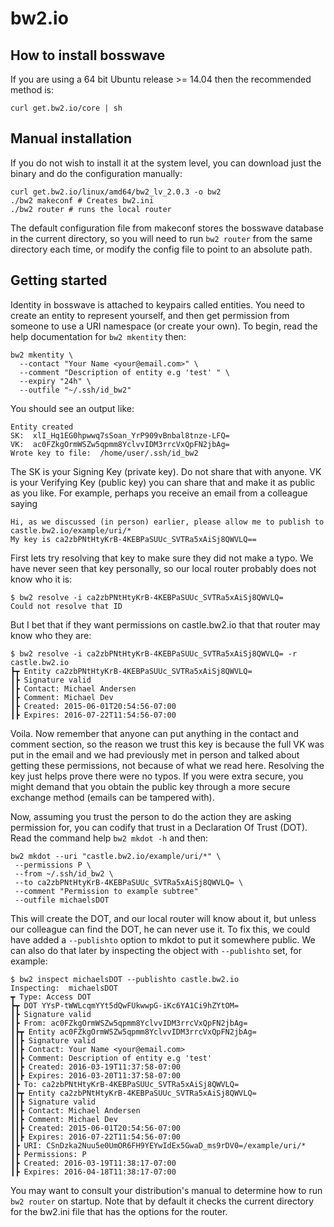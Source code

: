 bw2.io
======

## How to install bosswave

If you are using a 64 bit Ubuntu release >= 14.04 then the recommended method is:

```
curl get.bw2.io/core | sh
```

## Manual installation

If you do not wish to install it at the system level, you can download just the binary and do the configuration manually:

```
curl get.bw2.io/linux/amd64/bw2_lv_2.0.3 -o bw2
./bw2 makeconf # Creates bw2.ini
./bw2 router # runs the local router
```

The default configuration file from makeconf stores the bosswave database in the current directory, so you will need to run `bw2 router` from the same directory each time, or modify the config file to point to an absolute path.

## Getting started

Identity in bosswave is attached to keypairs called entities. You need to create an entity to represent yourself, and then get permission from someone to use a URI namespace (or create your own). To begin, read the help documentation for `bw2 mkentity` then:

```
bw2 mkentity \
  --contact "Your Name <your@email.com>" \
  --comment "Description of entity e.g 'test' " \
  --expiry "24h" \
  --outfile "~/.ssh/id_bw2"
```

You should see an output like:
```
Entity created
SK:  xlI_Hq1EG0hpwwq7sSoan_YrP909vBnbal8tnze-LFQ=
VK:  ac0FZkgOrmWSZw5qpmm8YclvvIDM3rrcVxQpFN2jbAg=
Wrote key to file:  /home/user/.ssh/id_bw2
```
The SK is your Signing Key (private key). Do not share that with anyone. VK is your Verifying Key (public key) you can share that and make it as public as you like. For example, perhaps you receive an email from a colleague saying

```
Hi, as we discussed (in person) earlier, please allow me to publish to castle.bw2.io/example/uri/*
My key is ca2zbPNtHtyKrB-4KEBPaSUUc_SVTRa5xAiSj8QWVLQ==
```

First lets try resolving that key to make sure they did not make a typo. We have never seen that key personally, so
our local router probably does not know who it is:
```
$ bw2 resolve -i ca2zbPNtHtyKrB-4KEBPaSUUc_SVTRa5xAiSj8QWVLQ=
Could not resolve that ID
```
But I bet that if they want permissions on castle.bw2.io that that router may know who they are:
```
$ bw2 resolve -i ca2zbPNtHtyKrB-4KEBPaSUUc_SVTRa5xAiSj8QWVLQ= -r castle.bw2.io
┣┳ Entity ca2zbPNtHtyKrB-4KEBPaSUUc_SVTRa5xAiSj8QWVLQ=
┃┣ Signature valid
┃┣ Contact: Michael Andersen
┃┣ Comment: Michael Dev
┃┣ Created: 2015-06-01T20:54:56-07:00
┃┣ Expires: 2016-07-22T11:54:56-07:00
```

Voila. Now remember that anyone can put anything in the contact and comment section, so the reason we trust this key is because the full VK was put in the email and we had previously met in person and talked about getting these permissions, not because of what we read here. Resolving the key just helps prove there were no typos. If you were extra secure, you might demand that you obtain the public key through a more secure exchange method (emails can be tampered with).

Now, assuming you trust the person to do the action they are asking permission for, you can codify that trust in a Declaration Of Trust (DOT). Read the command help `bw2 mkdot -h` and then:

```
bw2 mkdot --uri "castle.bw2.io/example/uri/*" \
 --permissions P \
 --from ~/.ssh/id_bw2 \
 --to ca2zbPNtHtyKrB-4KEBPaSUUc_SVTRa5xAiSj8QWVLQ= \
 --comment "Permission to example subtree" 
 --outfile michaelsDOT
```

This will create the DOT, and our local router will know about it, but unless our colleague can find the DOT, he can never use it. To fix this, we could have added a `--publishto` option to mkdot to put it somewhere public. We can also do that later by inspecting the object with `--publishto` set, for example:
```
$ bw2 inspect michaelsDOT --publishto castle.bw2.io
Inspecting:  michaelsDOT 
┳ Type: Access DOT
┣┳ DOT YYsP-tWWLcqmYYt5dQwFUkwwpG-iKc6YA1Ci9hZYtOM=
┃┣ Signature valid
┃┣ From: ac0FZkgOrmWSZw5qpmm8YclvvIDM3rrcVxQpFN2jbAg=
┃┣┳ Entity ac0FZkgOrmWSZw5qpmm8YclvvIDM3rrcVxQpFN2jbAg=
┃┃┣ Signature valid
┃┃┣ Contact: Your Name <your@email.com>
┃┃┣ Comment: Description of entity e.g 'test' 
┃┃┣ Created: 2016-03-19T11:37:58-07:00
┃┃┣ Expires: 2016-03-20T11:37:58-07:00
┃┣ To: ca2zbPNtHtyKrB-4KEBPaSUUc_SVTRa5xAiSj8QWVLQ=
┃┣┳ Entity ca2zbPNtHtyKrB-4KEBPaSUUc_SVTRa5xAiSj8QWVLQ=
┃┃┣ Signature valid
┃┃┣ Contact: Michael Andersen
┃┃┣ Comment: Michael Dev
┃┃┣ Created: 2015-06-01T20:54:56-07:00
┃┃┣ Expires: 2016-07-22T11:54:56-07:00
┃┣ URI: CSnDzka2Nuu5e0UmOR6FH9YEYwIdEx5GwaD_ms9rDV0=/example/uri/*
┃┣ Permissions: P
┃┣ Created: 2016-03-19T11:38:17-07:00
┃┣ Expires: 2016-04-18T11:38:17-07:00
```


You may want to consult your distribution's manual to determine how to run `bw2 router` on startup. Note that by default it checks the current directory for the bw2.ini file that has the options for the router.

